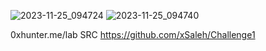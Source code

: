 ![2023-11-25_094724](https://github.com/8yr/solution-for-0xhunter.me-lab/assets/63230850/5dfa3437-5b6b-4c8c-bacb-5187006d04c8)
![2023-11-25_094740](https://github.com/8yr/solution-for-0xhunter.me-lab/assets/63230850/293d5312-3325-4847-a83b-5cfbdefe0d48)

0xhunter.me/lab SRC
https://github.com/xSaleh/Challenge1
